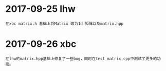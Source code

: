 ﻿
# 2017-09-25 lhw
    在xbc matrix.h 基础上将Matrix 改为1d 矩阵以及matrix.hpp
# 2017-09-26 xbc
    在lhw的matrix.hpp基础上修复了一些bug，同时在test_matrix.cpp中测试了更多的功能。
